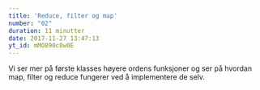```yaml
---
title: 'Reduce, filter og map'
number: "02"
duration: 11 minutter
date: 2017-11-27 13:47:13
yt_id: mMO890c0w0E
---
```


Vi ser mer på første klasses høyere ordens funksjoner og ser på hvordan map, filter og reduce fungerer ved å implementere de selv.